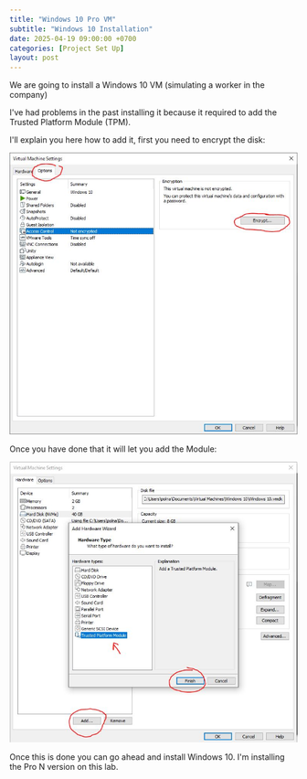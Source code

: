 ```yaml
---
title: "Windows 10 Pro VM"
subtitle: "Windows 10 Installation"
date: 2025-04-19 09:00:00 +0700
categories: [Project Set Up]
layout: post
---
```


We are going to install a Windows 10 VM (simulating a worker in the company)

I've had problems in the past installing it because it required to add the Trusted Platform Module (TPM).

I'll explain you here how to add it, first you need to encrypt the disk:

![Encrypt Disk](/assets/images/Windows10-en.JPG)

Once you have done that it will let you add the Module:

![TPM](/assets/images/TPM.JPG)

Once this is done you can go ahead and install Windows 10. I'm installing the Pro N version on this lab.